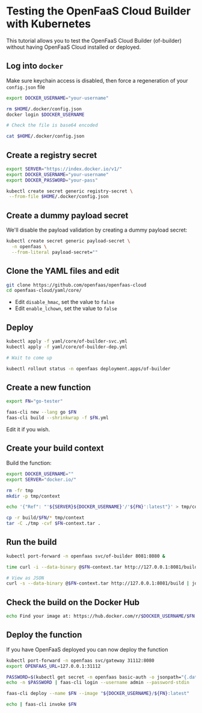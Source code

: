 
# Testing the OpenFaaS Cloud Builder with Kubernetes

This tutorial allows you to test the OpenFaaS Cloud Builder (of-builder) without having OpenFaaS Cloud installed or deployed.

## Log into `docker`

Make sure keychain access is disabled, then force a regeneration of your `config.json` file

```sh
export DOCKER_USERNAME="your-username"

rm $HOME/.docker/config.json
docker login $DOCKER_USERNAME

# Check the file is base64 encoded

cat $HOME/.docker/config.json
```

## Create a registry secret

```sh
export SERVER="https://index.docker.io/v1/"
export DOCKER_USERNAME="your-username"
export DOCKER_PASSWORD="your-pass"

kubectl create secret generic registry-secret \
 --from-file $HOME/.docker/config.json
```

## Create a dummy payload secret

We'll disable the payload validation by creating a dummy payload secret:

```sh
kubectl create secret generic payload-secret \
  -n openfaas \
  --from-literal payload-secret=""
```

## Clone the YAML files and edit

```sh
git clone https://github.com/openfaas/openfaas-cloud
cd openfaas-cloud/yaml/core/
```

* Edit `disable_hmac`, set the value to `false`
* Edit `enable_lchown`, set the value to `false`

## Deploy

```sh
kubectl apply -f yaml/core/of-builder-svc.yml
kubectl apply -f yaml/core/of-builder-dep.yml

# Wait to come up

kubectl rollout status -n openfaas deployment.apps/of-builder
```

## Create a new function

```sh
export FN="go-tester"

faas-cli new --lang go $FN
faas-cli build --shrinkwrap -f $FN.yml
```

Edit it if you wish.

## Create your build context

Build the function:

```sh
export DOCKER_USERNAME=""
export SERVER="docker.io/"

rm -fr tmp
mkdir -p tmp/context

echo '{"Ref": "'${SERVER}${DOCKER_USERNAME}'/'${FN}':latest"}' > tmp/com.openfaas.docker.config

cp -r build/$FN/* tmp/context
tar -C ./tmp -cvf $FN-context.tar .
```

## Run the build

```sh
kubectl port-forward -n openfaas svc/of-builder 8081:8080 &

time curl -i --data-binary @$FN-context.tar http://127.0.0.1:8081/build

# View as JSON
curl -s --data-binary @$FN-context.tar http://127.0.0.1:8081/build | jq
```

## Check the build on the Docker Hub

```sh
echo Find your image at: https://hub.docker.com/r/$DOCKER_USERNAME/$FN
```

## Deploy the function

If you have OpenFaaS deployed you can now deploy the function

```sh
kubectl port-forward -n openfaas svc/gateway 31112:8080
export OPENFAAS_URL=127.0.0.1:31112

PASSWORD=$(kubectl get secret -n openfaas basic-auth -o jsonpath="{.data.basic-auth-password}" | base64 --decode; echo)
echo -n $PASSWORD | faas-cli login --username admin --password-stdin

faas-cli deploy --name $FN --image "${DOCKER_USERNAME}/${FN}:latest"

echo | faas-cli invoke $FN
```